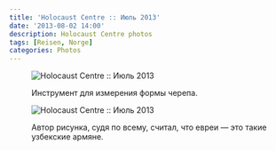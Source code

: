 ```yaml
---
title: 'Holocaust Centre :: Июль 2013'
date: '2013-08-02 14:00'
description: Holocaust Centre photos
tags: [Reisen, Norge]
categories: Photos
---
```

<figure>
	<img src="{{urls.media}}/1375476514691-600.jpeg" alt="Holocaust Centre :: Июль 2013" />
	<figcaption><p>Инструмент для измерения формы черепа.</p></figcaption>
</figure>

<figure>
	<img src="{{urls.media}}/1375476518565-600.jpeg" alt="Holocaust Centre :: Июль 2013" />
	<figcaption><p>Автор рисунка, судя по всему, считал, что евреи — это такие узбекские армяне.</p></figcaption>
</figure>
